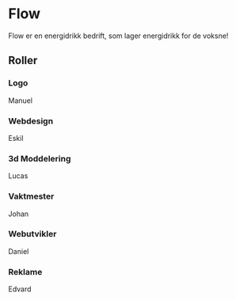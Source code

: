 # Flow
Flow er en energidrikk bedrift, som lager energidrikk for de voksne!

## Roller

### Logo
Manuel
### Webdesign
Eskil
### 3d Moddelering
Lucas
### Vaktmester
Johan
### Webutvikler
Daniel
### Reklame
Edvard
